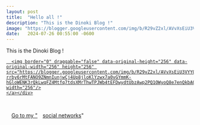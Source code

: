 ```yaml
---
layout: post
title:  "Hello all !"
description: "This is the Dinoki Blog !"
image: "https://blogger.googleusercontent.com/img/b/R29vZ2xl/AVvXsEiU3VYYQ51WJ2HTFUfH3UzLMnk6GG7vqc-rrby6rMtFANO9ZNmnIunjwCj4Up8jloKlYzwx7a0vGYmmK-hGloWENK3rQkLwqFZ4Mtfq7tdsXMrThwTPJWb4tEFDwydtUbzAwp2PQ1OWyoQ8e7enQkbA0lU5sLkQG31OlV8xoxt7GbHaIuKbvDq_74w9Y8bF/s1600/263%20sin%20t%C3%ADtulo_20240709235751.jpg"
date:   2024-07-26 00:55:00 -0600
---
```


<p style="text-align: left;">This is the Dinoki Blog !</p>
  
  <div class="separator" style="clear: both; text-align: left;">
    <a href="https://blogger.googleusercontent.com/img/b/R29vZ2xl/AVvXsEiU3VYYQ51WJ2HTFUfH3UzLMnk6GG7vqc-rrby6rMtFANO9ZNmnIunjwCj4Up8jloKlYzwx7a0vGYmmK-hGloWENK3rQkLwqFZ4Mtfq7tdsXMrThwTPJWb4tEFDwydtUbzAwp2PQ1OWyoQ8e7enQkbA0lU5sLkQG31OlV8xoxt7GbHaIuKbvDq_74w9Y8bF/s1600/263%20sin%20t%C3%ADtulo_20240709235751.jpg" imageanchor="1" style="margin-left: 1em; margin-right: 1em;">
      
      <img border="0" draggable="false" data-original-height="256" data-original-width="256" height="256" src="https://blogger.googleusercontent.com/img/b/R29vZ2xl/AVvXsEiU3VYYQ51WJ2HTFUfH3UzLMnk6GG7vqc-rrby6rMtFANO9ZNmnIunjwCj4Up8jloKlYzwx7a0vGYmmK-hGloWENK3rQkLwqFZ4Mtfq7tdsXMrThwTPJWb4tEFDwydtUbzAwp2PQ1OWyoQ8e7enQkbA0lU5sLkQG31OlV8xoxt7GbHaIuKbvDq_74w9Y8bF/s1600/263%20sin%20t%C3%ADtulo_20240709235751.jpg" width="256"/>
    </a></div>

<br />

<p style="text-align: left;">Go to my "<a href="http://bio.link/dinoki_0n" target="_blank">social networks</a>"</p>
